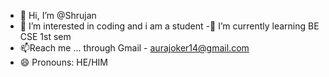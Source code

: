 - 👋 Hi, I’m @Shrujan
- 👀 I’m interested in coding and i am a student 
-🌱 I’m currently learning BE CSE 1st sem
- 📫Reach me ... through Gmail - aurajoker14@gmail.com
- 😄 Pronouns: HE/HIM


<!---
Shrujan14/Shrujan14 is a ✨ special ✨ repository because its `README.md` (this file) appears on your GitHub profile.
You can click the Preview link to take a look at your changes.
--->
